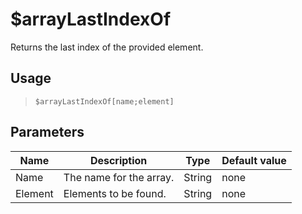 # $arrayLastIndexOf
Returns the last index of the provided element.
## Usage
> `$arrayLastIndexOf[name;element]`
## Parameters
|  Name   |       Description       |  Type  | Default value |
|---------|-------------------------|--------|---------------|
| Name    | The name for the array. | String | none          |
| Element | Elements to be found.   | String | none          |
